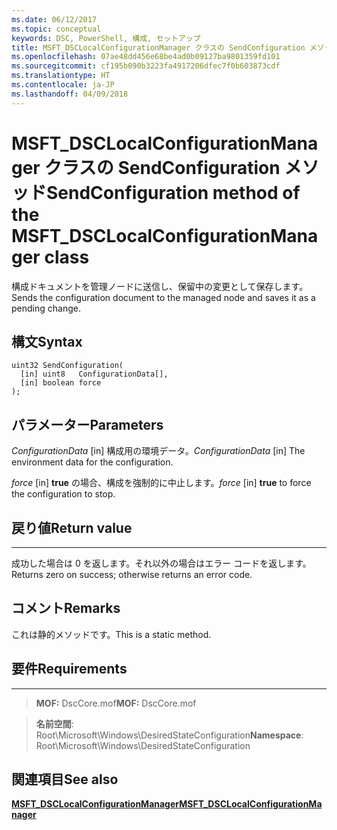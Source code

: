 ```yaml
---
ms.date: 06/12/2017
ms.topic: conceptual
keywords: DSC, PowerShell, 構成, セットアップ
title: MSFT_DSCLocalConfigurationManager クラスの SendConfiguration メソッド
ms.openlocfilehash: 07ae48dd456e68be4ad0b09127ba9801359fd101
ms.sourcegitcommit: cf195b090b3223fa4917206dfec7f0b603873cdf
ms.translationtype: HT
ms.contentlocale: ja-JP
ms.lasthandoff: 04/09/2018
---
```

# <a name="sendconfiguration-method-of-the-msftdsclocalconfigurationmanager-class"></a><span data-ttu-id="fead5-103">MSFT_DSCLocalConfigurationManager クラスの SendConfiguration メソッド</span><span class="sxs-lookup"><span data-stu-id="fead5-103">SendConfiguration method of the MSFT_DSCLocalConfigurationManager class</span></span>

<span data-ttu-id="fead5-104">構成ドキュメントを管理ノードに送信し、保留中の変更として保存します。</span><span class="sxs-lookup"><span data-stu-id="fead5-104">Sends the configuration document to the managed node and saves it as a pending change.</span></span>

<a name="syntax"></a><span data-ttu-id="fead5-105">構文</span><span class="sxs-lookup"><span data-stu-id="fead5-105">Syntax</span></span>
------

```mof
uint32 SendConfiguration(
  [in] uint8   ConfigurationData[],
  [in] boolean force
);
```

<a name="parameters"></a><span data-ttu-id="fead5-106">パラメーター</span><span class="sxs-lookup"><span data-stu-id="fead5-106">Parameters</span></span>
----------

<span data-ttu-id="fead5-107">*ConfigurationData* \[in\] 構成用の環境データ。</span><span class="sxs-lookup"><span data-stu-id="fead5-107">*ConfigurationData* \[in\] The environment data for the configuration.</span></span>

<span data-ttu-id="fead5-108">*force* \[in\] **true** の場合、構成を強制的に中止します。</span><span class="sxs-lookup"><span data-stu-id="fead5-108">*force* \[in\] **true** to force the configuration to stop.</span></span>

## <a name="return-value"></a><span data-ttu-id="fead5-109">戻り値</span><span class="sxs-lookup"><span data-stu-id="fead5-109">Return value</span></span>
------------

<span data-ttu-id="fead5-110">成功した場合は 0 を返します。それ以外の場合はエラー コードを返します。</span><span class="sxs-lookup"><span data-stu-id="fead5-110">Returns zero on success; otherwise returns an error code.</span></span>

## <a name="remarks"></a><span data-ttu-id="fead5-111">コメント</span><span class="sxs-lookup"><span data-stu-id="fead5-111">Remarks</span></span>

<span data-ttu-id="fead5-112">これは静的メソッドです。</span><span class="sxs-lookup"><span data-stu-id="fead5-112">This is a static method.</span></span>

## <a name="requirements"></a><span data-ttu-id="fead5-113">要件</span><span class="sxs-lookup"><span data-stu-id="fead5-113">Requirements</span></span>
------------
><span data-ttu-id="fead5-114">**MOF:** DscCore.mof</span><span class="sxs-lookup"><span data-stu-id="fead5-114">**MOF:** DscCore.mof</span></span>

><span data-ttu-id="fead5-115">**名前空間**: Root\Microsoft\Windows\DesiredStateConfiguration</span><span class="sxs-lookup"><span data-stu-id="fead5-115">**Namespace**: Root\Microsoft\Windows\DesiredStateConfiguration</span></span>


## <a name="see-also"></a><span data-ttu-id="fead5-116">関連項目</span><span class="sxs-lookup"><span data-stu-id="fead5-116">See also</span></span>


[<span data-ttu-id="fead5-117">**MSFT_DSCLocalConfigurationManager**</span><span class="sxs-lookup"><span data-stu-id="fead5-117">**MSFT_DSCLocalConfigurationManager**</span></span>](msft-dsclocalconfigurationmanager.md)